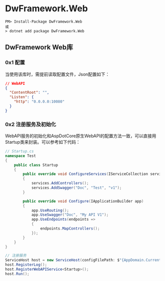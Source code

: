 # DwFramework.Web

```shell
PM> Install-Package DwFramework.Web
或
> dotnet add package DwFramework.Web
```

## DwFramework Web库

### 0x1 配置

当使用该库时，需提前读取配置文件，Json配置如下：

```json
// WebAPI
{
  "ContentRoot": "",
  "Listen": {
    "http": "0.0.0.0:10080"
  }
}
```

### 0x2 注册服务及初始化

WebAPI服务的初始化和AspDotCore原生WebAPI的配置方法一致，可以直接用Startup类来封装。可以参考如下代码：

```c#
// Startup.cs
namespace Test
{
    public class Startup
    {
        public override void ConfigureServices(IServiceCollection services)
        {
            services.AddControllers();
            services.AddSwagger("Doc", "Test", "v1");
        }

        public override void Configure(IApplicationBuilder app)
        {
            app.UseRouting();
            app.UseSwagger("Doc", "My API V1");
            app.UseEndpoints(endpoints =>
            {
                endpoints.MapControllers();
            });
        }
    }
}
```

```c#
// 注册服务
ServiceHost host = new ServiceHost(configFilePath: $"{AppDomain.CurrentDomain.BaseDirectory}Config.json");
host.RegisterLog();
host.RegisterWebAPIService<Startup>();
host.Run();
```
